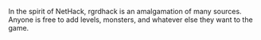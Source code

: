 In the spirit of NetHack, rgrdhack is an amalgamation of many sources.  Anyone is free to add levels, monsters, and whatever else they want to the game.